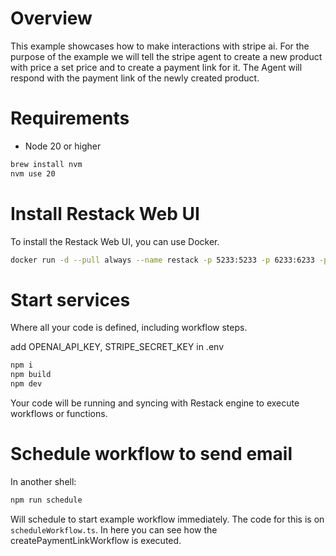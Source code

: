 # Overview

This example showcases how to make interactions with stripe ai. For the purpose of the example we will tell the stripe agent to create a new product with price a set price and to create a payment link for it. The Agent will respond with the payment link of the newly created product.

# Requirements

- Node 20 or higher

```bash
brew install nvm
nvm use 20
```

# Install Restack Web UI

To install the Restack Web UI, you can use Docker.

```bash
docker run -d --pull always --name restack -p 5233:5233 -p 6233:6233 -p 7233:7233 ghcr.io/restackio/restack:main
```

# Start services

Where all your code is defined, including workflow steps.

add OPENAI_API_KEY, STRIPE_SECRET_KEY in .env

```bash
npm i
npm build
npm dev
```

Your code will be running and syncing with Restack engine to execute workflows or functions.

# Schedule workflow to send email

In another shell:

```bash
npm run schedule
```

Will schedule to start example workflow immediately. The code for this is on `scheduleWorkflow.ts`. In here you can see how the createPaymentLinkWorkflow is executed.

